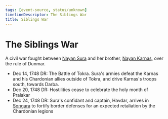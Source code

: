 ```yaml
---
tags: [event-source, status/unknown]
timelineDescriptor: The Siblings War
title: Siblings War
---
```


# The Siblings War

A civil war fought between [Nayan Sura](<../../people/dunmari/sura.md>) and her brother, [Nayan Karnas](<../../people/dunmari/nayan-karnas.md>), over the rule of Dunmar.

- Dec 14, 1748 DR: The Battle of Tokra. Sura's armies defeat the Karnas and his Chardonian allies outside of Tokra, and drive Karnas's troops south, towards Darba. 
- Dec 20, 1748 DR: Hostilities cease to celebrate the holy month of Pralakar
- Dec 24, 1748 DR: Sura's confidant and captain, Havdar, arrives in [Songara](<../../gazetteer/greater-dunmar/realms/dunmar/central-dunmar/songara.md>) to fortify border defenses for an expected retaliation by the Chardonian legions